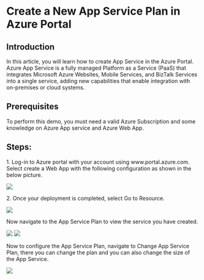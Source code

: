 <h1>Create a New App Service Plan in Azure Portal</h1>

<h2>Introduction</h2>
<p>In this article, you will learn how to create App Service in the Azure Portal. Azure App Service is a fully managed Platform as a Service (PaaS) that integrates Microsoft Azure Websites, Mobile Services, and BizTalk Services into a single service, adding new capabilities that enable integration with on-premises or cloud systems.</p>

<h2>Prerequisites</h2>
<p>To perform this demo, you must need a valid Azure Subscription and some knowledge on Azure App service and Azure Web App.</p>

<h2>Steps:</h2>
<p>1. Log-in to Azure portal with your account using www.portal.azure.com. Select create a Web App with the following configuration as shown in the below picture.</p>
<img src="https://codesizzlergit.blob.core.windows.net/az203-4-002/1.png"/>
<p>2. Once your deployment is completed, select Go to Resource.</p>
<img src="https://codesizzlergit.blob.core.windows.net/az203-4-002/2.png"/>
<p>Now navigate to the App Service Plan to view the service you have created.</p>
<img src="https://codesizzlergit.blob.core.windows.net/az203-4-002/3.png"/>
<img src="https://codesizzlergit.blob.core.windows.net/az203-4-002/3.1.png"/>
<p>Now to configure the App Service Plan, navigate to Change App Service Plan, there you can change the plan and you can also change the size of the App Service.</p>
<img src="https://codesizzlergit.blob.core.windows.net/az203-4-002/4.png"/>
